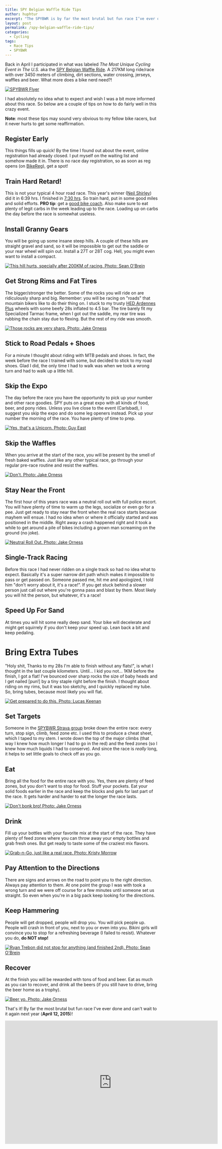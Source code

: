 ```yaml
---
title: SPY Belgian Waffle Ride Tips
author: huphtur
excerpt: "The SPYBWR is by far the most brutal but fun race I’ve ever done. Here's a couple handy tips to get you prepared for this event."
layout: post
permalink: /spy-belgian-waffle-ride-tips/
categories:
  - Cycling
tags:
  - Race Tips
  - SPYBWR
---
```

Back in April I participated in what was labeled *The Most Unique Cycling Event in The U.S.* aka the [SPY Belgian Waffle Ride][1]. A 217KM long ride/race with over 3450 meters of climbing, dirt sections, water crossing, jerseys, waffles and beer. What more does a bike nerd need?!

[![SPYBWR Flyer](/images/spybwr-flyer.jpg)][2]

I had absolutely no idea what to expect and wish I was a bit more informed about this race. So below are a couple of tips on how to do fairly well in this crazy event.

**Note**: most these tips may sound very obvious to my fellow bike racers, but it never hurts to get some reaffirmation.

## Register Early

This things fills up quick! By the time I found out about the event, online registration had already closed. I put myself on the waiting list and somehow made it in. There is no race day registration, so as soon as reg opens (on [BikeReg][3]), get a spot!

## Train Hard Retard!

This is not your typical 4 hour road race. This year's winner ([Neil Shirley][4]) did it in 6:39 hrs. I finished in [7:30 hrs][5]. So train hard, put in some good miles and solid efforts. **PRO tip**: get a [good bike coach][6]. Also make sure to eat plenty of legit carbs in the week leading up to the race. Loading up on carbs the day before the race is somewhat useless.

## Install Granny Gears

You will be going up some insane steep hills. A couple of these hills are straight gravel and sand, so it will be impossible to get out the saddle or your rear wheel will spin out. Install a 27T or 28T cog. Hell, you might even want to install a compact.  

[![This hill hurts, specially after 200KM of racing. Photo: Sean O'Brein](/images/spybwr-steep-hill.jpg)][9]

## Get Strong Rims and Fat Tires

The bigger/stronger the better. Some of the rocks you will ride on are ridiculously sharp and big. Remember: you will be racing on "roads" that mountain bikers like to do their thing on. I stuck to my trusty [HED Ardennes Plus][7] wheels with some beefy 28s inflated to 4.5 bar. The tire barely fit my Specialized Tarmac frame, when I got out the saddle, my rear tire was rubbing the chain stay due to flexing. But the rest of my ride was smooth.

[![Those rocks are very sharp. Photo: Jake Orness](/images/spybwr-bike-crash.jpg)][10]

## Stick to Road Pedals + Shoes

For a minute I thought about riding with MTB pedals and shoes. In fact, the week before the race I trained with some, but decided to stick to my road shoes. Glad I did, the only time I had to walk was when we took a wrong turn and had to walk up a little hill.

## Skip the Expo

The day before the race you have the opportunity to pick up your number and other race goodies. SPY puts on a great expo with all kinds of food, beer, and pony rides. Unless you live close to the event (Carlsbad), I suggest you skip the expo and do some leg openers instead. Pick up your number the morning of the race. You have plenty of time to prep.  

[![Yes, that's a Unicorn. Photo: Guy East](/images/spybwr-unicorn-guy.jpg)][11]

## Skip the Waffles

When you arrive at the start of the race, you will be present by the smell of fresh baked waffles. Just like any other typical race, go through your regular pre-race routine and resist the waffles.  

[![Don't. Photo: Jake Orness](/images/spybwr-waffles-and-eggs.jpg)][12]

## Stay Near the Front

The first hour of this years race was a neutral roll out with full police escort. You will have plenty of time to warm up the legs, socialize or even go for a pee. Just get ready to stay near the front when the real race starts because mayhem will ensue. I had no idea when or where it officially started and was positioned in the middle. Right away a crash happened right and it took a while to get around a pile of bikes including a grown man screaming on the ground (no joke).  

[![Neutral Roll Out. Photo: Jake Orness](/images/spybwr-neutral.jpg)][13]

## Single-Track Racing

Before this race I had never ridden on a single track so had no idea what to expect. Basically it's a super narrow dirt path which makes it impossible to pass or get passed on. Someone passed me, hit me and apologized, I told him "don't worry about it, it's a race!". If you get stuck behind a slower person just call out where you're gonna pass and blast by them. Most likely you will hit the person, but whatever, it's a race!

## Speed Up For Sand

At times you will hit some really deep sand. Your bike will decelerate and might get squirrely if you don't keep your speed up. Lean back a bit and keep pedaling.

# Bring Extra Tubes

"Holy shit, Thanks to my 28s I'm able to finish without any flats!", is what I thought in the last couple kilometers. Until... I kid you not... 1KM before the finish, I got a flat! I've bounced over sharp rocks the size of baby heads and I get nailed [pun!] by a tiny staple right before the finish. I thought about riding on my rims, but it was too sketchy, and I quickly replaced my tube. So, bring tubes, because most likely you will flat.

[![Get prepared to do this. Photo: Lucas Keenan](/images/spybwr-flat-tire.jpg)][14]

## Set Targets

Someone in the [SPYBWR Strava group][8] broke down the entire race: every turn, stop sign, climb, feed zone etc. I used this to produce a cheat sheet, which I taped to my stem. I wrote down the top of the major climbs (that way I knew how much longer I had to go in the red) and the feed zones (so I knew how much liquids I had to conserve). And since the race is *really* long, it helps to set little goals to check off as you go.

## Eat

Bring all the food for the entire race with you. Yes, there are plenty of feed zones, but you don't want to stop for food. Stuff your pockets. Eat your solid foods earlier in the race and keep the blocks and gels for last part of the race. It gets harder and harder to eat the longer the race lasts.

[![Don't bonk bro! Photo: Jake Orness](/images/spybwr-eat.jpg)][15]

## Drink

Fill up your bottles with your favorite mix at the start of the race. They have plenty of feed zones where you can throw away your empty bottles and grab fresh ones. But get ready to taste some of the craziest mix flavors.

[![Grab-n-Go, just like a real race. Photo: Kristy Morrow](/images/spybwr-feedzone.jpg)][16]

## Pay Attention to the Directions

There are signs and arrows on the road to point you to the right direction. Always pay attention to them. At one point the group I was with took a wrong turn and we were off course for a few minutes until someone set us straight. So even when you're in a big pack keep looking for the directions.

## Keep Hammering

People will get dropped, people will drop you. You will pick people up. People will crash in front of you, next to you or even into you. Bikini girls will convince you to stop for a refreshing beverage (I failed to resist). Whatever you do, **do NOT stop!**

[![Ryan Trebon did not stop for anything (and finished 2nd). Photo: Sean O'Brein](/images/spybwr-ryan-trebon.jpg)][17]

## Recover

At the finish you will be rewarded with tons of food and beer. Eat as much as you can to recover, and drink all the beers (if you still have to drive, bring the beer home as a trophy).

[![Beer yo. Photo: Jake Orness](/images/spybwr-beer.jpg)][18]

That's it! By far the most brutal but fun race I've ever done and can't wait to it again next year (**April 12, 2015**)!

<iframe height='405' width='700' frameborder='0' allowtransparency='true' scrolling='no' src='http://www.strava.com/activities/134955860/embed/c45f63569b9f6350e8df6936ca8742939b56401b'></iframe>

 [1]: https://facebook.com/SPYBWR
 [2]: https://facebook.com/SPYBWR/ "SPYBWR"
 [3]: https://bikereg.com/
 [4]: http://procyclingstats.com/rider/neil_Shirley "jups, an ex pro"
 [5]: https://facebook.com/SPYBWR/photos/pb.355066887856291.-2207520000.1410205617./843975022298806/
 [6]: http://theforcetraining.com/ "cycling coach"
 [7]: https://amazon.com/gp/product/B00E4U7MJO?ie=UTF8&camp=213733&creative=393177&creativeASIN=B00E4U7MJO&linkCode=shr&tag=thhocr02-20&linkId=4QSYHWX5TWHXT3AE
 [8]: http://strava.com/clubs/spy-bwr-23866
 [9]: https://www.facebook.com/SPYBWR/photos/pb.355066887856291.-2207520000.1403581121./835616586467983/
 [10]: https://www.facebook.com/SPYBWR/photos/a.847670185262623.1073741834.355066887856291/847670621929246/
 [11]: https://twitter.com/GuyEast/status/460170825035821056/
 [12]: https://www.facebook.com/SPYBWR/photos/a.847670185262623.1073741834.355066887856291/847670308595944/
 [13]: https://www.facebook.com/SPYBWR/photos/pb.355066887856291.-2207520000.1410205617./847670361929272/
 [14]: https://www.facebook.com/SPYBWR/photos/a.836212053075103.1073741832.355066887856291/836212699741705
 [15]: https://www.facebook.com/SPYBWR/photos/pb.355066887856291.-2207520000.1410205617./847670228595952/
 [16]: https://www.facebook.com/SPYBWR/photos/pb.355066887856291.-2207520000.1410207332./836326369730338/
 [17]: https://www.facebook.com/SPYBWR/photos/a.835614389801536.1073741830.355066887856291/835615433134765/
 [18]: https://www.facebook.com/SPYBWR/photos/a.847670185262623.1073741834.355066887856291/847670805262561/
